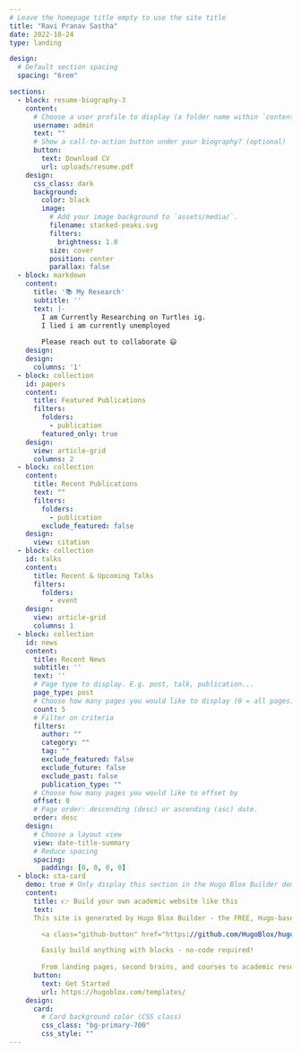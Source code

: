 ```yaml
---
# Leave the homepage title empty to use the site title
title: "Ravi Pranav Sastha"
date: 2022-10-24
type: landing

design:
  # Default section spacing
  spacing: "6rem"

sections:
  - block: resume-biography-3
    content:
      # Choose a user profile to display (a folder name within `content/authors/`)
      username: admin
      text: ""
      # Show a call-to-action button under your biography? (optional)
      button:
        text: Download CV
        url: uploads/resume.pdf
    design:
      css_class: dark
      background:
        color: black
        image:
          # Add your image background to `assets/media/`.
          filename: stacked-peaks.svg
          filters:
            brightness: 1.0
          size: cover
          position: center
          parallax: false
  - block: markdown
    content:
      title: '📚 My Research'
      subtitle: ''
      text: |-
        I am Currently Researching on Turtles ig.
        I lied i am currently unemployed
        
        Please reach out to collaborate 😃
    design:
    design:
      columns: '1'
  - block: collection
    id: papers
    content:
      title: Featured Publications
      filters:
        folders:
          - publication
        featured_only: true
    design:
      view: article-grid
      columns: 2
  - block: collection
    content:
      title: Recent Publications
      text: ""
      filters:
        folders:
          - publication
        exclude_featured: false
    design:
      view: citation
  - block: collection
    id: talks
    content:
      title: Recent & Upcoming Talks
      filters:
        folders:
          - event
    design:
      view: article-grid
      columns: 1
  - block: collection
    id: news
    content:
      title: Recent News
      subtitle: ''
      text: ''
      # Page type to display. E.g. post, talk, publication...
      page_type: post
      # Choose how many pages you would like to display (0 = all pages)
      count: 5
      # Filter on criteria
      filters:
        author: ""
        category: ""
        tag: ""
        exclude_featured: false
        exclude_future: false
        exclude_past: false
        publication_type: ""
      # Choose how many pages you would like to offset by
      offset: 0
      # Page order: descending (desc) or ascending (asc) date.
      order: desc
    design:
      # Choose a layout view
      view: date-title-summary
      # Reduce spacing
      spacing:
        padding: [0, 0, 0, 0]
  - block: cta-card
    demo: true # Only display this section in the Hugo Blox Builder demo site
    content:
      title: 👉 Build your own academic website like this
      text:
      This site is generated by Hugo Blox Builder - the FREE, Hugo-based open source website builder trusted by 250,000+ academics like you.

        <a class="github-button" href="https://github.com/HugoBlox/hugo-blox-builder" data-color-scheme="no-preference: light; light: light; dark: dark;" data-icon="octicon-star" data-size="large" data-show-count="true" aria-label="Star HugoBlox/hugo-blox-builder on GitHub">Star</a>

        Easily build anything with blocks - no-code required!
        
        From landing pages, second brains, and courses to academic resumés, conferences, and tech blogs.
      button:
        text: Get Started
        url: https://hugoblox.com/templates/
    design:
      card:
        # Card background color (CSS class)
        css_class: "bg-primary-700"
        css_style: ""
---
```

